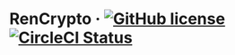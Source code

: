 # RenCrypto &middot; [![GitHub license](https://img.shields.io/badge/license-GPLv3-blue.svg)](https://github.com/renproject/rencrypto/blob/master/LICENSE) [![CircleCI Status](https://circleci.com/gh/renproject/rencrypto.svg?style=shield&circle-token=:circle-token)](https://circleci.com/gh/renproject/rencrypto)
